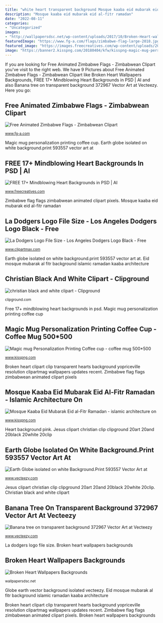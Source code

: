 ```yaml
---
title: "white heart transparent background Mosque kaaba eid mubarak eid al-fitr ramadan"
description: "Mosque kaaba eid mubarak eid al-fitr ramadan"
date: "2022-08-11"
categories:
- "Uncategorized"
images:
- "http://wallpapersdsc.net/wp-content/uploads/2017/10/Broken-Heart-wallpaper-pack.png"
featuredImage: "https://www.fg-a.com/flags/zimbabwe-flag-large-2018.jpg"
featured_image: "https://images.freecreatives.com/wp-content/uploads/2016/03/White-Heart-on-Pink-Background.jpg"
image: "https://banner2.kisspng.com/20180404/kfw/kisspng-magic-mug-personalization-printing-coffee-cup-coffee-mug-5ac483f4e288b7.3477413015228282769279.jpg"
---
```


If you are looking for Free Animated Zimbabwe Flags - Zimbabwean Clipart you've visit to the right web. We have 9 Pictures about Free Animated Zimbabwe Flags - Zimbabwean Clipart like Broken Heart Wallpapers Backgrounds, FREE 17+ Mindblowing Heart Backgrounds in PSD | AI and also Banana tree on transparent background 372967 Vector Art at Vecteezy. Here you go:

## Free Animated Zimbabwe Flags - Zimbabwean Clipart

![Free Animated Zimbabwe Flags - Zimbabwean Clipart](https://www.fg-a.com/flags/zimbabwe-flag-large-2018.jpg "Eid mosque mubarak al fitr background islamic ramadan kaaba architecture")

<small>www.fg-a.com</small>

Magic mug personalization printing coffee cup. Earth globe isolated on white background.print 593557 vector art at

## FREE 17+ Mindblowing Heart Backgrounds In PSD | AI

![FREE 17+ Mindblowing Heart Backgrounds in PSD | AI](https://images.freecreatives.com/wp-content/uploads/2016/03/White-Heart-on-Pink-Background.jpg "Banana tree on transparent background 372967 vector art at vecteezy")

<small>www.freecreatives.com</small>

Zimbabwe flag flags zimbabwean animated clipart pixels. Mosque kaaba eid mubarak eid al-fitr ramadan

## La Dodgers Logo File Size - Los Angeles Dodgers Logo Black - Free

![La Dodgers Logo File Size - Los Angeles Dodgers Logo Black - Free](https://www.clipartmax.com/png/small/160-1601324_dodgers-logo-transparent.png "Eid mosque mubarak al fitr background islamic ramadan kaaba architecture")

<small>www.clipartmax.com</small>

Earth globe isolated on white background.print 593557 vector art at. Eid mosque mubarak al fitr background islamic ramadan kaaba architecture

## Christian Black And White Clipart - Clipground

![christian black and white clipart - Clipground](http://clipground.com/images/free-clipart-of-jesus-resurrection-10.gif "Banana tree background transparent clipart vector illustration leaf vectors illustrations vecteezy dreamstime")

<small>clipground.com</small>

Free 17+ mindblowing heart backgrounds in psd. Magic mug personalization printing coffee cup

## Magic Mug Personalization Printing Coffee Cup - Coffee Mug 500*500

![Magic mug Personalization Printing Coffee cup - coffee mug 500*500](https://banner2.kisspng.com/20180404/kfw/kisspng-magic-mug-personalization-printing-coffee-cup-coffee-mug-5ac483f4e288b7.3477413015228282769279.jpg "Free animated zimbabwe flags")

<small>www.kisspng.com</small>

Broken heart clipart clip transparent hearts background yopriceville resolution clipartmag wallpapers updates recent. Zimbabwe flag flags zimbabwean animated clipart pixels

## Mosque Kaaba Eid Mubarak Eid Al-Fitr Ramadan - Islamic Architecture On

![Mosque Kaaba Eid Mubarak Eid al-Fitr Ramadan - islamic architecture on](https://banner2.kisspng.com/20180130/cxq/kisspng-mosque-kaaba-eid-mubarak-eid-al-fitr-ramadan-islamic-architecture-on-blue-background-5a700d5022e942.110091211517292880143.jpg "Mug cup coffee printing magic transparent background personalization ceramic coffe library clipart pngio")

<small>www.kisspng.com</small>

Heart background pink. Jesus clipart christian clip clipground 20art 20and 20black 20white 20clip

## Earth Globe Isolated On White Background.Print 593557 Vector Art At

![Earth Globe isolated on white Background.Print 593557 Vector Art at](https://static.vecteezy.com/system/resources/previews/000/593/557/original/earth-globe-isolated-on-white-background-print-vector.jpg "Free 17+ mindblowing heart backgrounds in psd")

<small>www.vecteezy.com</small>

Jesus clipart christian clip clipground 20art 20and 20black 20white 20clip. Christian black and white clipart

## Banana Tree On Transparent Background 372967 Vector Art At Vecteezy

![Banana tree on transparent background 372967 Vector Art at Vecteezy](https://static.vecteezy.com/system/resources/previews/000/372/967/original/banana-tree-on-transparent-background-vector.jpg "La dodgers logo file size")

<small>www.vecteezy.com</small>

La dodgers logo file size. Broken heart wallpapers backgrounds

## Broken Heart Wallpapers Backgrounds

![Broken Heart Wallpapers Backgrounds](http://wallpapersdsc.net/wp-content/uploads/2017/10/Broken-Heart-wallpaper-pack.png "Zimbabwe flag flags zimbabwean animated clipart pixels")

<small>wallpapersdsc.net</small>

Globe earth vector background isolated vecteezy. Eid mosque mubarak al fitr background islamic ramadan kaaba architecture

Broken heart clipart clip transparent hearts background yopriceville resolution clipartmag wallpapers updates recent. Zimbabwe flag flags zimbabwean animated clipart pixels. Broken heart wallpapers backgrounds
